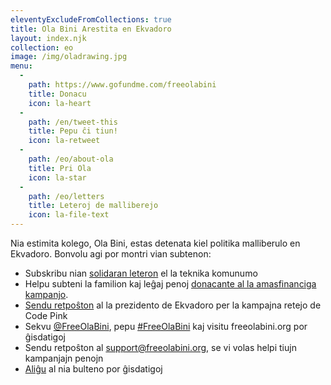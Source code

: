 ```yaml
---
eleventyExcludeFromCollections: true
title: Ola Bini Arestita en Ekvadoro
layout: index.njk
collection: eo
image: /img/oladrawing.jpg
menu:
  -
    path: https://www.gofundme.com/freeolabini
    title: Donacu
    icon: la-heart
  -
    path: /en/tweet-this
    title: Pepu ĉi tiun!
    icon: la-retweet
  -
    path: /eo/about-ola
    title: Pri Ola
    icon: la-star
  -
    path: /eo/letters
    title: Leteroj de malliberejo
    icon: la-file-text
---
```

Nia estimita kolego, Ola Bini, estas detenata kiel politika malliberulo
en Ekvadoro. Bonvolu agi por montri vian subtenon:

- Subskribu nian [solidaran leteron] el la teknika komunumo
- Helpu subteni la familion kaj leĝaj penoj [donacante al la amasfinanciga kampanjo][donate].
- [Sendu retpoŝton] al la prezidento de Ekvadoro per la kampajna retejo de Code Pink
- Sekvu [@FreeOlaBini], pepu [#FreeOlaBini] kaj visitu freeolabini.org por ĝisdatigoj
- Sendu retpoŝton al [support@freeolabini.org], se vi volas helpi tiujn kampanjajn penojn
- [Aliĝu] al nia bulteno por ĝisdatigoj

[solidaran leteron]: /eo/statement/
[donate]: https://www.gofundme.com/freeolabini
[Sendu retpoŝton]: https://www.codepink.org/free-ola-bini
[@FreeOlaBini]: http://twitter.com/FreeOlaBini
[#FreeOlaBini]: https://twitter.com/intent/tweet?url=https://freeolabini.org&text=Digital+rights+defender+Ola+Bini+has+been+imprisoned+in+Ecuador.+Please+follow+@FreeOlaBini+%23FreeOlaBini&hashtags=FreeOlaBini
[support@freeolabini.org]: mailto:support@freeolabini.org
[Aliĝu]: /eo/subscribe/
